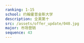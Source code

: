 ```yaml
---
ranking: 1-15
school: 约翰霍普金斯大学
description: 全美第十
src: /assets/offer_update/040.jpg
major: 市场营销
sequence: 43
---
```

